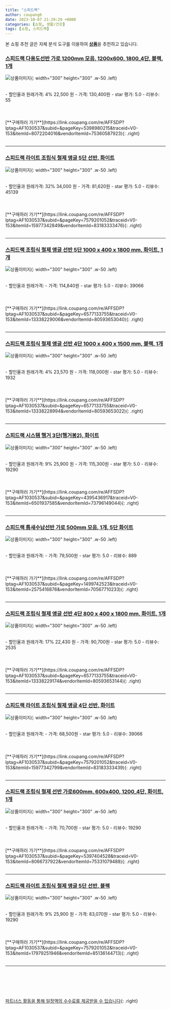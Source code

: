 ```yaml
---
title: "스피드랙"
author: coupang6
date: 2023-10-07 21:29:29 +0800
categories: [쇼핑, 생활/건강]
tags: [쇼핑, 스피드랙]
---
```


본 쇼핑 추천 글은 자체 분석 도구를 이용하여 [**상품**](https://link.coupang.com/a/bao1ui)을 추천하고 있습니다.

### [스피드랙 다용도선반 가로 1200mm 모음, 1200x600, 1800_4단, 블랙, 1개](https://link.coupang.com/re/AFFSDP?lptag=AF1030537&subid=&pageKey=5398980215&traceid=V0-153&itemId=8072204016&vendorItemId=75360587923)

![상품이미지](https://thumbnail6.coupangcdn.com/thumbnails/remote/230x230ex/image/vendor_inventory/f278/f30c628427077f2abb2012bdf94a7ed78987e7e1ebb6ef680fc45450b901.jpg){: width="300" height="300" .w-50 .left}


<br>
- 할인율과 원래가격: 4%  22,500   원
- 가격: 130,400원
- star 평가: 5.0
- 리뷰수: 55
<br>
<br>
<br>
<br>
[**구매하러 가기**](https://link.coupang.com/re/AFFSDP?lptag=AF1030537&subid=&pageKey=5398980215&traceid=V0-153&itemId=8072204016&vendorItemId=75360587923){: .right}
<br>
<br>

---

### [스피드랙 라이트 조립식 철제 앵글 5단 선반, 화이트](https://link.coupang.com/re/AFFSDP?lptag=AF1030537&subid=&pageKey=7579201052&traceid=V0-153&itemId=15977342849&vendorItemId=83183333476)

![상품이미지](https://thumbnail9.coupangcdn.com/thumbnails/remote/230x230ex/image/rs_quotation_api/fcl069xt/37c563745c434f4ba6bd4e5ab82dcf4a.jpg){: width="300" height="300" .w-50 .left}


<br>
- 할인율과 원래가격: 32%  34,000   원
- 가격: 81,620원
- star 평가: 5.0
- 리뷰수: 45139
<br>
<br>
<br>
<br>
[**구매하러 가기**](https://link.coupang.com/re/AFFSDP?lptag=AF1030537&subid=&pageKey=7579201052&traceid=V0-153&itemId=15977342849&vendorItemId=83183333476){: .right}
<br>
<br>

---

### [스피드랙 조립식 철제 앵글 선반 5단 1000 x 400 x 1800 mm, 화이트, 1개](https://link.coupang.com/re/AFFSDP?lptag=AF1030537&subid=&pageKey=6577133755&traceid=V0-153&itemId=13338229006&vendorItemId=80593653040)

![상품이미지](https://thumbnail9.coupangcdn.com/thumbnails/remote/230x230ex/image/retail/images/1156012501848894-2782261d-da81-481a-bf04-5e4bf1cf163a.jpg){: width="300" height="300" .w-50 .left}


<br>
- 할인율과 원래가격: 
- 가격: 114,840원
- star 평가: 5.0
- 리뷰수: 39066
<br>
<br>
<br>
<br>
[**구매하러 가기**](https://link.coupang.com/re/AFFSDP?lptag=AF1030537&subid=&pageKey=6577133755&traceid=V0-153&itemId=13338229006&vendorItemId=80593653040){: .right}
<br>
<br>

---

### [스피드랙 조립식 철제 앵글 선반 4단 1000 x 400 x 1500 mm, 블랙, 1개](https://link.coupang.com/re/AFFSDP?lptag=AF1030537&subid=&pageKey=6577133755&traceid=V0-153&itemId=13338228994&vendorItemId=80593653022)

![상품이미지](https://thumbnail7.coupangcdn.com/thumbnails/remote/230x230ex/image/retail/images/5296440637691162-f1788912-d01b-4ecb-af27-c14aa8ee5cde.jpg){: width="300" height="300" .w-50 .left}


<br>
- 할인율과 원래가격: 4%  23,570   원
- 가격: 118,000원
- star 평가: 5.0
- 리뷰수: 1932
<br>
<br>
<br>
<br>
[**구매하러 가기**](https://link.coupang.com/re/AFFSDP?lptag=AF1030537&subid=&pageKey=6577133755&traceid=V0-153&itemId=13338228994&vendorItemId=80593653022){: .right}
<br>
<br>

---

### [스피드랙 시스템 행거 3단(행거봉2), 화이트](https://link.coupang.com/re/AFFSDP?lptag=AF1030537&subid=&pageKey=4395436917&traceid=V0-153&itemId=6501937585&vendorItemId=73796149044)

![상품이미지](https://thumbnail8.coupangcdn.com/thumbnails/remote/230x230ex/image/vendor_inventory/883f/b6b35ff1903a065eb96e3b81e60a01d3b0417abcc270283951fcf90996a8.jpg){: width="300" height="300" .w-50 .left}


<br>
- 할인율과 원래가격: 9%  25,900   원
- 가격: 115,300원
- star 평가: 5.0
- 리뷰수: 19290
<br>
<br>
<br>
<br>
[**구매하러 가기**](https://link.coupang.com/re/AFFSDP?lptag=AF1030537&subid=&pageKey=4395436917&traceid=V0-153&itemId=6501937585&vendorItemId=73796149044){: .right}
<br>
<br>

---

### [스피드랙 틈새수납선반 가로 500mm 모음, 1개, 5단 화이트](https://link.coupang.com/re/AFFSDP?lptag=AF1030537&subid=&pageKey=1499742523&traceid=V0-153&itemId=2575416876&vendorItemId=70567710233)

![상품이미지](https://thumbnail6.coupangcdn.com/thumbnails/remote/230x230ex/image/vendor_inventory/e2b3/0ab79ee1f6004ad60d8354b6df2fc9d06f6812348bbacfbe0ab32b55438d.jpg){: width="300" height="300" .w-50 .left}


<br>
- 할인율과 원래가격: 
- 가격: 79,500원
- star 평가: 5.0
- 리뷰수: 889
<br>
<br>
<br>
<br>
[**구매하러 가기**](https://link.coupang.com/re/AFFSDP?lptag=AF1030537&subid=&pageKey=1499742523&traceid=V0-153&itemId=2575416876&vendorItemId=70567710233){: .right}
<br>
<br>

---

### [스피드랙 조립식 철제 앵글 선반 4단 800 x 400 x 1800 mm, 화이트, 1개](https://link.coupang.com/re/AFFSDP?lptag=AF1030537&subid=&pageKey=6577133755&traceid=V0-153&itemId=13338229174&vendorItemId=80593653144)

![상품이미지](https://thumbnail8.coupangcdn.com/thumbnails/remote/230x230ex/image/retail/images/1158809453832328-60597280-cc0d-4ed0-9f39-5df0eecfde14.jpg){: width="300" height="300" .w-50 .left}


<br>
- 할인율과 원래가격: 17%  22,430   원
- 가격: 90,700원
- star 평가: 5.0
- 리뷰수: 2535
<br>
<br>
<br>
<br>
[**구매하러 가기**](https://link.coupang.com/re/AFFSDP?lptag=AF1030537&subid=&pageKey=6577133755&traceid=V0-153&itemId=13338229174&vendorItemId=80593653144){: .right}
<br>
<br>

---

### [스피드랙 라이트 조립식 철제 앵글 4단 선반, 화이트](https://link.coupang.com/re/AFFSDP?lptag=AF1030537&subid=&pageKey=7579201052&traceid=V0-153&itemId=15977342799&vendorItemId=83183333439)

![상품이미지](https://thumbnail7.coupangcdn.com/thumbnails/remote/230x230ex/image/rs_quotation_api/idt1nscs/61ee6de33b6f4aa29da9016e8205bcf5.jpg){: width="300" height="300" .w-50 .left}


<br>
- 할인율과 원래가격: 
- 가격: 68,500원
- star 평가: 5.0
- 리뷰수: 39066
<br>
<br>
<br>
<br>
[**구매하러 가기**](https://link.coupang.com/re/AFFSDP?lptag=AF1030537&subid=&pageKey=7579201052&traceid=V0-153&itemId=15977342799&vendorItemId=83183333439){: .right}
<br>
<br>

---

### [스피드랙 조립식 철제 선반 가로600mm, 600x400, 1200_4단, 화이트, 1개](https://link.coupang.com/re/AFFSDP?lptag=AF1030537&subid=&pageKey=5397404528&traceid=V0-153&itemId=8066737922&vendorItemId=75331079488)

![상품이미지](https://thumbnail9.coupangcdn.com/thumbnails/remote/230x230ex/image/vendor_inventory/dec0/e6f9265568200531caced566fb46f5810b2588ed86db43afacde8ab9a62b.jpg){: width="300" height="300" .w-50 .left}


<br>
- 할인율과 원래가격: 
- 가격: 70,700원
- star 평가: 5.0
- 리뷰수: 19290
<br>
<br>
<br>
<br>
[**구매하러 가기**](https://link.coupang.com/re/AFFSDP?lptag=AF1030537&subid=&pageKey=5397404528&traceid=V0-153&itemId=8066737922&vendorItemId=75331079488){: .right}
<br>
<br>

---

### [스피드랙 라이트 조립식 철제 앵글 5단 선반, 블랙](https://link.coupang.com/re/AFFSDP?lptag=AF1030537&subid=&pageKey=7579201052&traceid=V0-153&itemId=17979251946&vendorItemId=85136144713)

![상품이미지](https://thumbnail10.coupangcdn.com/thumbnails/remote/230x230ex/image/rs_quotation_api/cfsq2qqy/c755c339b7b24adba81e7bd1f12d2cf8.jpg){: width="300" height="300" .w-50 .left}


<br>
- 할인율과 원래가격: 9%  25,900   원
- 가격: 83,070원
- star 평가: 5.0
- 리뷰수: 19290
<br>
<br>
<br>
<br>
[**구매하러 가기**](https://link.coupang.com/re/AFFSDP?lptag=AF1030537&subid=&pageKey=7579201052&traceid=V0-153&itemId=17979251946&vendorItemId=85136144713){: .right}
<br>
<br>

---
<br><br><br><br><br> [파트너스 활동을 통해 일정액의 수수료를 제공받을 수 있습니다](https://link.coupang.com/a/bao1ui){: .right}